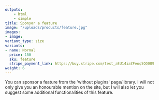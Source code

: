 ```yaml
---
outputs:
    - html
    - simple
title: Sponsor a feature
image: "/uploads/products/feature.jpg"
images:
- image: 
variant_type: size
variants:
- name: Normal
  price: 150
  sku: feature
  stripe_payment_link: https://buy.stripe.com/test_aEU14iaZFeoq5QQ009
weight: 6
---
```


You can sponsor a feature from the 'without plugins' page/library. I will not only give you an honourable mention on the site, but I will also let you suggest some additional functionalities of this feature.
